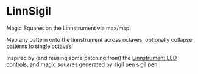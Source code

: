 # LinnSigil

Magic Squares on the Linnstrument via max/msp.

Map any pattern onto the linnstrument across octaves, optionally collapse patterns to single octaves.

Inspired by (and reusing some patching from) the [Linnstrument LED controls](http://benfuhrman.com/linnstrument-led-controls/), and magic squares generated by sigil pen [sigil pen](https://technomancy101.com/sigilpen/)
